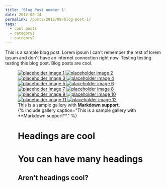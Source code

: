 ```yaml
---
title: 'Blog Post number 1'
date: 2012-08-14
permalink: /posts/2012/08/blog-post-1/
tags:
  - cool posts
  - category1
  - category2
---
```


This is a sample blog post. Lorem ipsum I can't remember the rest of lorem ipsum and don't have an internet connection right now. Testing testing testing this blog post. Blog posts are cool.
<figure class="third ">
  <a href="/minimal-mistakes/assets/images/unsplash-gallery-image-1.jpg" title="Image 1 title caption">
    <img src="/minimal-mistakes/assets/images/unsplash-gallery-image-1-th.jpg" alt="placeholder image 1" />
  </a>
  <a href="/minimal-mistakes/assets/images/unsplash-gallery-image-2.jpg" title="Image 2 title caption">
    <img src="/minimal-mistakes/assets/images/unsplash-gallery-image-2-th.jpg" alt="placeholder image 2" />
  </a>
  <a href="/minimal-mistakes/assets/images/unsplash-gallery-image-3.jpg" title="Image 3 title caption">
    <img src="/minimal-mistakes/assets/images/unsplash-gallery-image-3-th.jpg" alt="placeholder image 3" />
  </a>
  <a href="/minimal-mistakes/assets/images/unsplash-gallery-image-1.jpg" title="Image 4 title caption">
    <img src="/minimal-mistakes/assets/images/unsplash-gallery-image-1-th.jpg" alt="placeholder image 4" />
  </a>
  <a href="/minimal-mistakes/assets/images/unsplash-gallery-image-2.jpg" title="Image 5 title caption">
    <img src="/minimal-mistakes/assets/images/unsplash-gallery-image-2-th.jpg" alt="placeholder image 5" />
  </a>
  <a href="/minimal-mistakes/assets/images/unsplash-gallery-image-3.jpg" title="Image 6 title caption">
    <img src="/minimal-mistakes/assets/images/unsplash-gallery-image-3-th.jpg" alt="placeholder image 6" />
  </a>
  <a href="/minimal-mistakes/assets/images/unsplash-gallery-image-1.jpg" title="Image 7 title caption">
    <img src="/minimal-mistakes/assets/images/unsplash-gallery-image-1-th.jpg" alt="placeholder image 7" />
  </a>
  <a href="/minimal-mistakes/assets/images/unsplash-gallery-image-2.jpg" title="Image 8 title caption">
    <img src="/minimal-mistakes/assets/images/unsplash-gallery-image-2-th.jpg" alt="placeholder image 8" />
  </a>
  <a href="/minimal-mistakes/assets/images/unsplash-gallery-image-3.jpg" title="Image 9 title caption">
    <img src="/minimal-mistakes/assets/images/unsplash-gallery-image-3-th.jpg" alt="placeholder image 9" />
  </a>
  <a href="/minimal-mistakes/assets/images/unsplash-gallery-image-1.jpg" title="Image 10 title caption">
    <img src="/minimal-mistakes/assets/images/unsplash-gallery-image-1-th.jpg" alt="placeholder image 10" />
  </a>
  <a href="/academicpages.github.io-master///photo/2019-P05739.jpg" title="Image 11 title caption">
    <img src="/academicpages.github.io-master///photo/2019-P05739.jpg" alt="placeholder image 11" />
  </a>
  <a href="/minimal-mistakes/assets/images/unsplash-gallery-image-3.jpg" title="Image 12 title caption">
    <img src="/minimal-mistakes/assets/images/unsplash-gallery-image-3-th.jpg" alt="placeholder image 12" />
  </a>
  
   <figcaption>This is a sample gallery with <strong>Markdown support</strong>. </figcaption>
{% include gallery caption="This is a sample gallery with **Markdown support**." %}

Headings are cool
======

You can have many headings
======

Aren't headings cool?
------